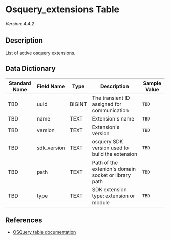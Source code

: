 # Osquery_extensions Table
###### Version: 4.4.2

## Description
List of active osquery extensions.

## Data Dictionary
|Standard Name|Field Name|Type|Description|Sample Value|
|---|---|---|---|---|
|TBD|uuid|BIGINT|The transient ID assigned for communication|`TBD`|
|TBD|name|TEXT|Extension's name|`TBD`|
|TBD|version|TEXT|Extension's version|`TBD`|
|TBD|sdk_version|TEXT|osquery SDK version used to build the extension|`TBD`|
|TBD|path|TEXT|Path of the extenion's domain socket or library path|`TBD`|
|TBD|type|TEXT|SDK extension type: extension or module|`TBD`|

## References
* [OSQuery table documentation](https://osquery.io/schema/current#osquery_extensions)
